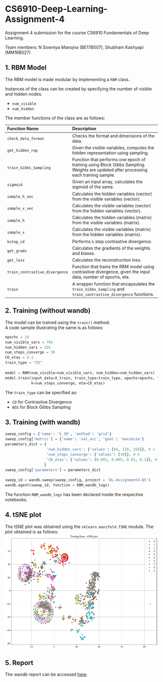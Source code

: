 # CS6910-Deep-Learning-Assignment-4
Assignment 4 submission for the course CS6910 Fundamentals of Deep Learning.

Team members: N Sowmya Manojna (BE17B007), Shubham Kashyapi (MM16B027)

## 1. RBM Model
The RBM model is made modular by implementing a `RBM` class.  

Instances of the class can be created by specifying the number of visible and hidden nodes.  

- `num_visible`
- `num_hidden`

The member functions of the class are as follows:

| Function Name | Description | 
|:--------------|:------------|
| `check_data_format` | Checks the format and dimensions of the data. |
| `get_hidden_rep` | Given the visible variables, computes the hidden representation using sampling. |
| `train_Gibbs_Sampling` | Function that performs one epoch of training using Block Gibbs Sampling. Weights are updated after processing each training sample. |
| `sigmoid` | Given an input array, calculates the sigmoid of the same. |
| `sample_h_vec` | Calculates the hidden variables (vector) from the visible variables (vector). |
| `sample_v_vec` | Calculates the visible variables (vector) from the hidden variables (vector). |
| `sample_h` | Calculates the hidden variables (matrix) from the visible variables (matrix). |
| `sample_v` | Calculates the visible variables (matrix) from the hidden variables (matrix). |
| `kstep_cd` | Performs `k` step contrastive divergence. |
| `get_grads` | Calculates the gradients of the weights and biases. |
| `get_loss` | Calculates the reconstruction loss. |
| `train_contrastive_divergence` | Function that trains the RBM model using contrastive divergence, given the input data, number of epochs, eta. |
| `train` | A wrapper function that encapsulates the `train_Gibbs_Sampling` and `train_contrastive_divergence` functions. |

## 2. Training (without wandb)
The model can be trained using the `train()` method.  
A code sample illustrating the same is as follows:

```python
epochs = 10
num_visible_vars = 784
num_hidden_vars = 256
num_steps_converge = 30
CD_etas = 0.1
train_type = "CD"

model = RBM(num_visible=num_visible_vars, num_hidden=num_hidden_vars)
model.train(input_data=X_train, train_type=train_type, epochs=epochs, \
            k=num_steps_converge, eta=CD_etas)
```

The `train_type` can be specified as:

- `CD` for Contrastive Divergence
- `BGS` for Block Gibbs Sampling

## 3. Training (with wandb)
```python
sweep_config = {'name': 'k_30', 'method': 'grid'}
sweep_config['metric'] = {'name': 'val_acc', 'goal': 'maximize'}
parameters_dict = {
                   'num_hidden_vars': {'values': [64, 128, 256]}, # n
                   'num_steps_converge': {'values': [30]}, # k
                   'CD_etas': {'values': [0.001, 0.005, 0.01, 0.1]}, # eta
                  }
sweep_config['parameters'] = parameters_dict

sweep_id = wandb.sweep(sweep_config, project = 'DL-Assignment4-Q5')
wandb.agent(sweep_id, function = RBM_wandb_logs)
```

The function `RBM_wandb_logs` has been declared inside the respective notebooks.

## 4. tSNE plot
The tSNE plot was obtained using the `sklearn.manifold.TSNE` module. The plot obtained is as follows:
![](images/tsne.png)

## 5. Report
The wandb report can be accessed [here](https://wandb.ai/cs6910-team/assignment-4/reports/CS6910-Assignment-4--Vmlldzo3MTYyMzU).